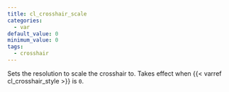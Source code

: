 ```yaml
---
title: cl_crosshair_scale
categories:
  - var
default_value: 0
minimum_value: 0
tags:
  - crosshair
---
```


Sets the resolution to scale the crosshair to. Takes effect when {{< varref cl_crosshair_style >}} is `0`.
